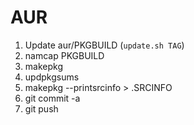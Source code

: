 # AUR

1.  Update aur/PKGBUILD (`update.sh TAG`)
2.  namcap PKGBUILD
3.  makepkg
4.  updpkgsums
5.  makepkg --printsrcinfo \> .SRCINFO
6.  git commit -a
7.  git push

